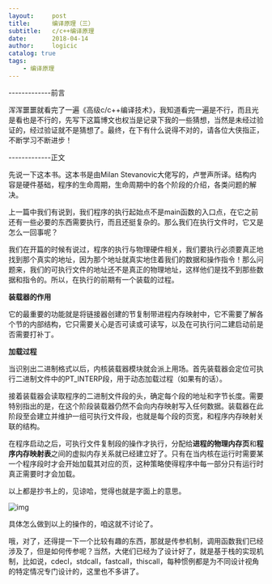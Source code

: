 ```yaml
---
layout:     post
title:      编译原理（三）
subtitle:   c/c++编译原理
date:       2018-04-14
author:     logicic
catalog: true
tags:
    - 编译原理
---
```




-------------前言

浑浑噩噩就看完了一遍《高级c/c++编译技术》，我知道看完一遍是不行，而且光是看也是不行的，先写下这篇博文也权当是记录下我的一些猜想，当然是未经过验证的，经过验证就不是猜想了。最终，在下有什么说得不对的，请各位大侠指正，不断学习不断进步！

-------------正文

先说一下这本书。这本书是由Milan Stevanovic大佬写的，卢誉声所译。结构内容是硬件基础，程序的生命周期，生命周期中的各个阶段的介绍，各类问题的解决。

上一篇中我们有说到，我们程序的执行起始点不是main函数的入口点，在它之前还有一些必要的东西需要执行，而且还挺复杂的。那么我们在执行文件时，它又是怎么一回事呢？

我们在开篇的时候有说过，程序的执行与物理硬件相关，我们要执行必须要真正地找到那个真实的地址，因为那个地址就真实地住着我们的数据和操作指令！那么问题来，我们的可执行文件的地址还不是真正的物理地址，这样他们是找不到那些数据和指令的。所以，在执行的前期有一个装载的过程。

**装载器的作用**

它的最重要的功能就是将链接器创建的节复制带进程内存映射中，它不需要了解各个节的内部结构，它只需要关心是否可读或可读写，以及在可执行问二建启动前是否需要打补丁。

**加载过程**

当识别出二进制格式以后，内核装载器模块就会派上用场。首先装载器会定位可执行二进制文件中的PT_INTERP段，用于动态加载过程（如果有的话）。

接着装载器会读取程序的二进制文件段的头，确定每个段的地址和字节长度。需要特别指出的是，在这个阶段装载器仍然不会向内存映射写入任何数据。装载器在此阶段至会建立并维护一组可执行文件段，也就是每个段的页宽，和程序内存映射关联的结构。

在程序启动之后，可执行文件复制段的操作才执行，分配给**进程的物理内存页**和**程序内存映射表**之间的虚拟内存关系就已经建立好了。只有在当内核在运行时需要某一个程序段时才会开始加载其对应的页，这种策略使得程序中每一部分只有运行时真正需要时才会加载。

以上都是抄书上的，见谅哈，觉得也就是字面上的意思。

![img](https://img-blog.csdn.net/20180414213135150)![点击并拖拽以移动](data:image/gif;base64,R0lGODlhAQABAPABAP///wAAACH5BAEKAAAALAAAAAABAAEAAAICRAEAOw==)

具体怎么做到以上的操作的，咱这就不讨论了。

哦，对了，还得提一下一个比较有趣的东西，那就是传参机制，调用函数我们已经涉及了，但是如何传参呢？当然，大佬们已经为了设计好了，就是基于栈的实现机制，比如说，cdecl，stdcall，fastcall，thiscall，每种惯例都是为不同设计视角的特定情况专门设计的，这里也不多讲了。